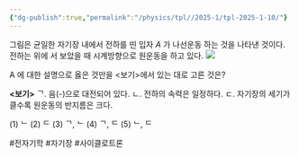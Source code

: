 ```yaml
---
{"dg-publish":true,"permalink":"/physics/tpl//2025-1/tpl-2025-1-10/"}
---
```


그림은 균일한 자기장 내에서 전하를 띤 입자 $A$ 가 나선운동 하는 것을 나타낸 것이다. 전하는 위에 서 보았을 때 시계방향으로 원운동을 하고 있다.
![](https://cdn.mathpix.com/cropped/2025_05_26_0679df0be5a6770361d8g-5.jpg?height=504&width=389&top_left_y=545&top_left_x=1634)

A 에 대한 설명으로 옳은 것만을 <보기>에서 있는 대로 고른 것은?

**<보기>**
ᄀ. 음(-)으로 대전되어 있다.
ㄴ. 전하의 속력은 일정하다.
ㄷ. 자기장의 세기가 클수록 원운동의 반지름은 크다.

(1) ᄂ
(2) ᄃ
(3) ᄀ, ᄂ
(4) ᄀ, ᄃ
(5) ᄂ, ᄃ

#전자기학 #자기장 #사이클로트론 